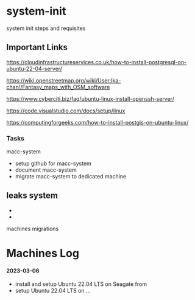 # system-init
system init steps and requisites


## Important Links

https://cloudinfrastructureservices.co.uk/how-to-install-postgresql-on-ubuntu-22-04-server/

https://wiki.openstreetmap.org/wiki/User:Ika-chan!/Fantasy_maps_with_OSM_software

https://www.cyberciti.biz/faq/ubuntu-linux-install-openssh-server/

https://code.visualstudio.com/docs/setup/linux

https://computingforgeeks.com/how-to-install-postgis-on-ubuntu-linux/





### Tasks

macc-system
- setup github for macc-system
- document macc-system
- migrate macc-system to dedicated machine


leaks system
- 
- 
- 


machines migrations



# Machines Log




####


####


#### 2023-03-06

- install and setup Ubuntu 22.04 LTS on Seagate from
- setup Ubuntu 22.04 LTS on ...

#### 